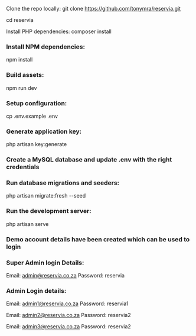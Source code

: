 Clone the repo locally:
git clone https://github.com/tonymra/reservia.git

cd reservia 

Install PHP dependencies:
composer install

### Install NPM dependencies:
npm install

### Build assets:
npm run dev

### Setup configuration:
cp .env.example .env

### Generate application key:
php artisan key:generate

### Create a MySQL database and update .env with the right credentials

### Run database migrations and seeders:

php artisan migrate:fresh --seed

### Run the development server:
php artisan serve

### Demo account details have been created which can be used to login

### Super Admin login Details: 

Email: admin@reservia.co.za Password: reservia

### Admin Login details: 

Email: admin1@reservia.co.za Password: reservia1

Email: admin2@reservia.co.za Password: reservia2

Email: admin3@reservia.co.za Password: reservia2
